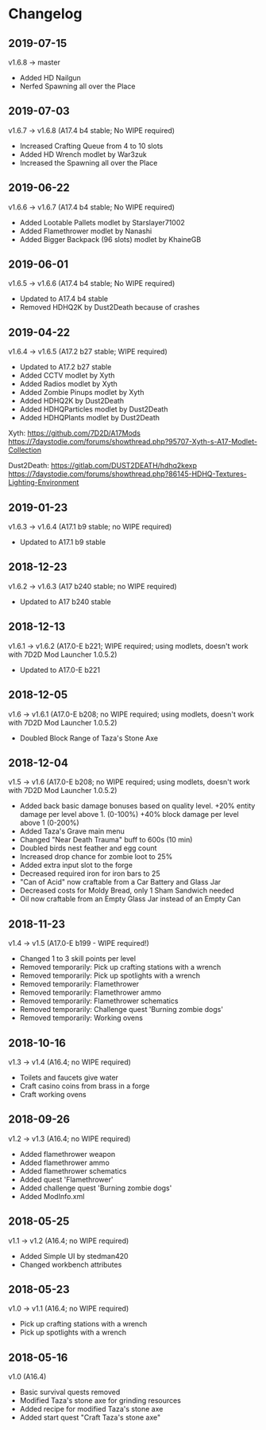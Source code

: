# Changelog

## 2019-07-15
v1.6.8 -> master
- Added HD Nailgun
- Nerfed Spawning all over the Place

## 2019-07-03
v1.6.7 -> v1.6.8 (A17.4 b4 stable; No WIPE required)
- Increased Crafting Queue from 4 to 10 slots
- Added HD Wrench modlet by War3zuk
- Increased the Spawning all over the Place

## 2019-06-22
v1.6.6 -> v1.6.7 (A17.4 b4 stable; No WIPE required)
- Added Lootable Pallets modlet by Starslayer71002
- Added Flamethrower modlet by Nanashi
- Added Bigger Backpack (96 slots) modlet by KhaineGB

## 2019-06-01
v1.6.5 -> v1.6.6 (A17.4 b4 stable; No WIPE required)
- Updated to A17.4 b4 stable
- Removed HDHQ2K by Dust2Death because of crashes

## 2019-04-22
v1.6.4 -> v1.6.5 (A17.2 b27 stable; WIPE required)
- Updated to A17.2 b27 stable
- Added CCTV modlet by Xyth
- Added Radios modlet by Xyth
- Added Zombie Pinups modlet by Xyth 
- Added HDHQ2K by Dust2Death
- Added HDHQParticles modlet by Dust2Death
- Added HDHQPlants modlet by Dust2Death
  
Xyth:
https://github.com/7D2D/A17Mods
https://7daystodie.com/forums/showthread.php?95707-Xyth-s-A17-Modlet-Collection

Dust2Death:
https://gitlab.com/DUST2DEATH/hdhq2kexp
https://7daystodie.com/forums/showthread.php?86145-HDHQ-Textures-Lighting-Environment

## 2019-01-23

v1.6.3 -> v1.6.4 (A17.1 b9 stable; no WIPE required)
- Updated to A17.1 b9 stable

## 2018-12-23

v1.6.2 -> v1.6.3 (A17 b240 stable; no WIPE required)
- Updated to A17 b240 stable

## 2018-12-13

v1.6.1 -> v1.6.2 (A17.0-E b221; WIPE required; using modlets, doesn't work with 7D2D Mod Launcher 1.0.5.2)
- Updated to A17.0-E b221

## 2018-12-05

v1.6 -> v1.6.1 (A17.0-E b208; no WIPE required; using modlets, doesn't work with 7D2D Mod Launcher 1.0.5.2)
- Doubled Block Range of Taza's Stone Axe

## 2018-12-04

v1.5 -> v1.6 (A17.0-E b208; no WIPE required; using modlets, doesn't work with 7D2D Mod Launcher 1.0.5.2)
- Added back basic damage bonuses based on quality level.
  +20% entity damage per level above 1. 
  (0-100%) +40% block damage per level above 1 (0-200%) 
- Added Taza's Grave main menu
- Changed "Near Death Trauma" buff to 600s (10 min)
- Doubled birds nest feather and egg count
- Increased drop chance for zombie loot to 25%
- Added extra input slot to the forge
- Decreased required iron for iron bars to 25
- "Can of Acid" now craftable from a Car Battery and Glass Jar
- Decreased costs for Moldy Bread, only 1 Sham Sandwich needed
- Oil now craftable from an Empty Glass Jar instead of an Empty Can

## 2018-11-23

v1.4 -> v1.5 (A17.0-E b199 - WIPE required!)
- Changed 1 to 3 skill points per level
- Removed temporarily: Pick up crafting stations with a wrench
- Removed temporarily: Pick up spotlights with a wrench
- Removed temporarily: Flamethrower
- Removed temporarily: Flamethrower ammo
- Removed temporarily: Flamethrower schematics
- Removed temporarily: Challenge quest 'Burning zombie dogs'
- Removed temporarily: Working ovens

## 2018-10-16

v1.3 -> v1.4 (A16.4; no WIPE required)
- Toilets and faucets give water
- Craft casino coins from brass in a forge
- Craft working ovens

## 2018-09-26

v1.2 -> v1.3 (A16.4; no WIPE required)
- Added flamethrower weapon
- Added flamethrower ammo
- Added flamethrower schematics
- Added quest 'Flamethrower'
- Added challenge quest 'Burning zombie dogs'
- Added ModInfo.xml

## 2018-05-25

v1.1 -> v1.2 (A16.4; no WIPE required)
- Added Simple UI by stedman420
- Changed workbench attributes

## 2018-05-23

v1.0 -> v1.1 (A16.4; no WIPE required)
- Pick up crafting stations with a wrench
- Pick up spotlights with a wrench

## 2018-05-16

v1.0 (A16.4)
- Basic survival quests removed
- Modified Taza's stone axe for grinding resources
- Added recipe for modified Taza's stone axe
- Added start quest "Craft Taza's stone axe"
